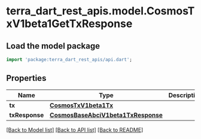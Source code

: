 # terra_dart_rest_apis.model.CosmosTxV1beta1GetTxResponse

## Load the model package
```dart
import 'package:terra_dart_rest_apis/api.dart';
```

## Properties
Name | Type | Description | Notes
------------ | ------------- | ------------- | -------------
**tx** | [**CosmosTxV1beta1Tx**](CosmosTxV1beta1Tx.md) |  | [optional] 
**txResponse** | [**CosmosBaseAbciV1beta1TxResponse**](CosmosBaseAbciV1beta1TxResponse.md) |  | [optional] 

[[Back to Model list]](../README.md#documentation-for-models) [[Back to API list]](../README.md#documentation-for-api-endpoints) [[Back to README]](../README.md)


